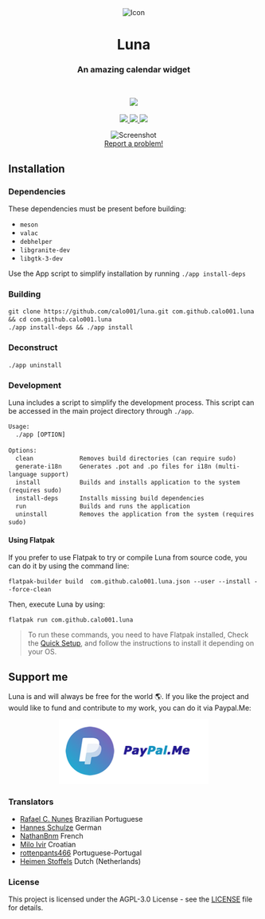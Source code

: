 <div align="center">
  <span align="center"> <img height="70" class="center" src="https://github.com/calo001/luna/blob/master/data/images/com.github.calo001.luna.png" alt="Icon"></span>
  <h1 align="center">Luna</h1>
  <h3 align="center">An amazing calendar widget </h3>
</div>

<br/>

<p align="center">
    <a href="https://appcenter.elementary.io/com.github.calo001.luna">
        <img src="https://appcenter.elementary.io/badge.svg">
    </a>
</p>

<p align="center">
  <a href="https://github.com/calo001/luna">
    <img src="https://img.shields.io/badge/Version-1.1.5-orange.svg">
  </a>
  <a href="https://github.com/calo001/luna/blob/master/LICENSE.md">
    <img src="https://img.shields.io/badge/License-GPL%20v3-blue.svg">
  </a>
  <a href="https://travis-ci.org/calo001/luna">
    <img src="https://travis-ci.org/calo001/luna.svg?branch=master">
  </a>
</p>

<p align="center">
    <img  src="https://github.com/calo001/luna/blob/master/data/images/screenshot_1.png" alt="Screenshot"> <br>
  <a href="https://github.com/calo001/luna/issues/new"> Report a problem! </a>
</p>

## Installation

### Dependencies
These dependencies must be present before building:
 - `meson`
 - `valac`
 - `debhelper`
 - `libgranite-dev`
 - `libgtk-3-dev`


Use the App script to simplify installation by running `./app install-deps`
 
 ### Building

```
git clone https://github.com/calo001/luna.git com.github.calo001.luna && cd com.github.calo001.luna
./app install-deps && ./app install
```

### Deconstruct

```
./app uninstall
```

### Development

Luna includes a script to simplify the development process. This script can be accessed in the main project directory through `./app`.

```
Usage:
  ./app [OPTION]

Options:
  clean             Removes build directories (can require sudo)
  generate-i18n     Generates .pot and .po files for i18n (multi-language support)
  install           Builds and installs application to the system (requires sudo)
  install-deps      Installs missing build dependencies
  run               Builds and runs the application
  uninstall         Removes the application from the system (requires sudo)
```

#### Using Flatpak
If you prefer to use Flatpak to try or compile Luna from source code, you can do it by using the command line:

```
flatpak-builder build  com.github.calo001.luna.json --user --install --force-clean
```

Then, execute Luna by using:

```
flatpak run com.github.calo001.luna
```

>To run these commands, you need to have Flatpak installed, Check the [Quick Setup](https://flatpak.org/setup/), and follow the instructions to install it depending on your OS.

## Support me

Luna is and will always be free for the world 🌎️. If you like the project and would like to fund and contribute to my work, you can do it via Paypal.Me:

<p align="center">
  <a href="https://www.paypal.me/calo001" target="_blank">
    <img src="resources/paypalme.png" alt="Screenshot" width="300px">
  </a>
</p>

### Translators

* [Rafael C. Nunes](https://github.com/rafaelcn) Brazilian Portuguese
* [Hannes Schulze](https://github.com/hannesschulze) German 
* [NathanBnm](https://github.com/NathanBnm) French
* [Milo Ivir](https://github.com/milotype) Croatian
* [rottenpants466](https://github.com/rottenpants466) Portuguese-Portugal
* [Heimen Stoffels](https://github.com/Vistaus) Dutch (Netherlands)


### License

This project is licensed under the AGPL-3.0 License - see the [LICENSE](LICENSE.md) file for details.
